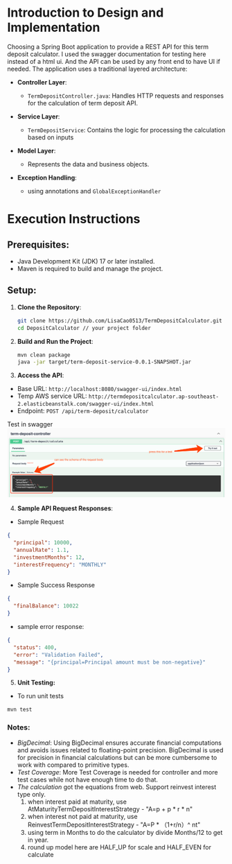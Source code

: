# Introduction to Design and Implementation

Choosing a Spring Boot application to provide a REST API for 
this term deposit calculator. I used the swagger documentation for testing here instead of a html ui.
And the API can be used by any front end to have UI if needed.
The application uses a traditional layered architecture:

- **Controller Layer**:
  - `TermDepositController.java`: Handles HTTP requests and responses for the calculation of term deposit API.

- **Service Layer**:
  - `TermDepositService`: Contains the logic for processing the calculation based on inputs

- **Model Layer**:
  - Represents the data and business objects.

- **Exception Handling**:
  - using annotations and `GlobalExceptionHandler`

# Execution Instructions
## Prerequisites:
- Java Development Kit (JDK) 17 or later installed.
- Maven is required to build and manage the project.

## Setup:

1. **Clone the Repository**:
    ```bash
    git clone https://github.com/LisaCao0513/TermDepositCalculator.git
    cd DepositCalculator // your project folder
    ```

2. **Build and Run the Project**:
    ```bash
    mvn clean package
    java -jar target/term-deposit-service-0.0.1-SNAPSHOT.jar
    ```

3. **Access the API**:
- Base URL: `http://localhost:8080/swagger-ui/index.html`
- Temp AWS service URL: `http://termdepositcalculator.ap-southeast-2.elasticbeanstalk.com/swagger-ui/index.html`
- Endpoint: `POST /api/term-deposit/calculator`

Test in swagger
![img.png](img.png)

4. **Sample API Request Responses**:

- Sample Request

```json
{
  "principal": 10000,
  "annualRate": 1.1,
  "investmentMonths": 12,
  "interestFrequency": "MONTHLY"
}
```

- Sample Success Response

```json
{
  "finalBalance": 10022
}
```

- sample error response:
```json
{
  "status": 400,
  "error": "Validation Failed",
  "message": "{principal=Principal amount must be non-negative}"
}
```
5. **Unit Testing:**

- To run unit tests
```bash
mvn test
```

### Notes:
- *BigDecimal*: Using BigDecimal ensures accurate financial computations and avoids issues related to floating-point precision. BigDecimal is used for precision in financial calculations but can be more cumbersome to work with compared to primitive types.
- *Test Coverage*: More Test Coverage is needed for controller and more test cases while not have enough time to do that.
- *The calculation* got the equations from web. Support reinvest interest type only. 
  1. when interest paid at maturity, use AtMaturityTermDepositInterestStrategy - "A=p + p * r * n"
  2. when interest not paid at maturity, use ReinvestTermDepositInterestStrategy - "A=P * （1+r/n）^ nt"
  3. using term in Months to do the calculator by divide Months/12 to get in year.
  4. round up model here are HALF_UP for scale and HALF_EVEN for calculate